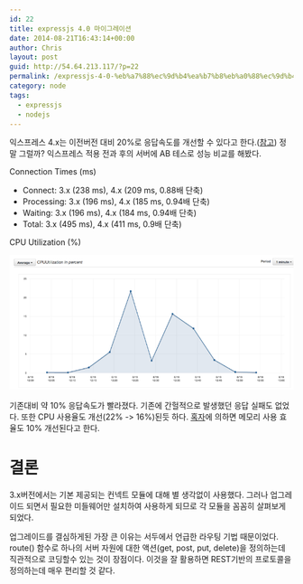 ```yaml
---
id: 22
title: expressjs 4.0 마이그레이션
date: 2014-08-21T16:43:14+00:00
author: Chris
layout: post
guid: http://54.64.213.117/?p=22
permalink: /expressjs-4-0-%eb%a7%88%ec%9d%b4%ea%b7%b8%eb%a0%88%ec%9d%b4%ec%85%98/
category: node
tags:
  - expressjs
  - nodejs
---
```

익스프레스 4.x는 이전버전 대비 20%로 응답속도를 개선할 수 있다고 한다.(<a href="https://medium.com/javascript-and-the-server/express-4-aa6992b52bcd">참고</a>) 정말 그럴까? 익스프레스 적용 전과 후의 서버에 AB 테스로 성능 비교를 해봤다.

Connection Times (ms)

<ul>
    <li>Connect: 3.x (238 ms), 4.x (209 ms, 0.88배 단축)</li>
    <li>Processing: 3.x (196 ms), 4.x (185 ms, 0.94배 단축)</li>
    <li>Waiting: 3.x (196 ms), 4.x (184 ms, 0.94배 단축)</li>
    <li>Total: 3.x (495 ms), 4.x (411 ms, 0.9배 단축)</li>
</ul>

CPU Utilization (%)

![cpu utilization](/assets/imgs/2014/cpu-utilization.png)

기존대비 약 10% 응답속도가 빨라졌다. 기존에 간헐적으로 발생했던 응답 실패도 없었다. 또한 CPU 사용율도 개선(22% -&gt; 16%)된듯 하다. <a href="https://medium.com/javascript-and-the-server/express-4-aa6992b52bcd">혹자</a>에 의하면 메모리 사용 효율도 10% 개선된다고 한다.

<h1>결론</h1>

3.x버전에서는 기본 제공되는 컨넥트 모듈에 대해 별 생각없이 사용했다. 그러나 업그레이드 되면서 필요한 미들웨어만 설치하여 사용하게 되므로 각 모듈을 꼼꼼히 살펴보게 되었다.

업그레이드를 결심하게된 가장 큰 이유는 서두에서 언급한 라우팅 기법 때문이었다. route() 함수로 하나의 서버 자원에 대한 액션(get, post, put, delete)을 정의하는데 직관적으로 코딩할수 있는 것이 장점이다. 이것을 잘 활용하면 REST기반의 프로토콜을 정의하는데 매우 편리할 것 같다.